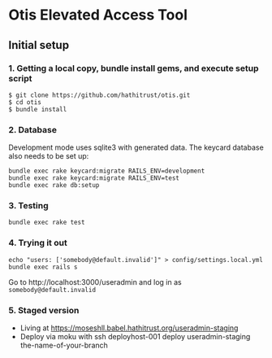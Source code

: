 # Otis Elevated Access Tool

## Initial setup
### 1. Getting a local copy, bundle install gems, and execute setup script

```
$ git clone https://github.com/hathitrust/otis.git
$ cd otis
$ bundle install
```

### 2. Database

Development mode uses sqlite3 with generated data. The keycard database also
needs to be set up:

```
bundle exec rake keycard:migrate RAILS_ENV=development
bundle exec rake keycard:migrate RAILS_ENV=test
bundle exec rake db:setup
```

### 3. Testing

```
bundle exec rake test
```

### 4. Trying it out

```
echo "users: ['somebody@default.invalid']" > config/settings.local.yml
bundle exec rails s
```

Go to http://localhost:3000/useradmin and log in as `somebody@default.invalid`

### 5. Staged version

* Living at https://moseshll.babel.hathitrust.org/useradmin-staging
* Deploy via moku with ssh deployhost-001 deploy useradmin-staging the-name-of-your-branch

